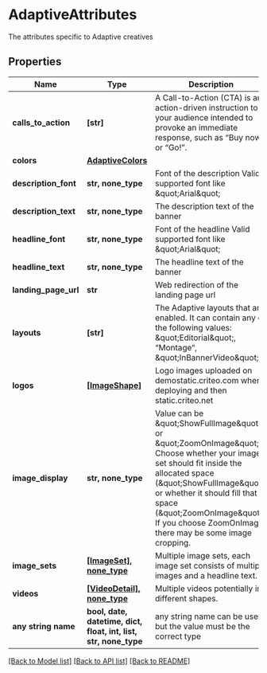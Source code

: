 # AdaptiveAttributes

The attributes specific to Adaptive creatives

## Properties
Name | Type | Description | Notes
------------ | ------------- | ------------- | -------------
**calls_to_action** | **[str]** | A Call-to-Action (CTA) is an action-driven instruction to your audience intended to provoke an immediate  response, such as “Buy now” or “Go!”. | 
**colors** | [**AdaptiveColors**](AdaptiveColors.md) |  | 
**description_font** | **str, none_type** | Font of the description  Valid supported font like \&quot;Arial\&quot; | 
**description_text** | **str, none_type** | The description text of the banner | 
**headline_font** | **str, none_type** | Font of the headline  Valid supported font like \&quot;Arial\&quot; | 
**headline_text** | **str, none_type** | The headline text of the banner | 
**landing_page_url** | **str** | Web redirection of the landing page url | 
**layouts** | **[str]** | The Adaptive layouts that are enabled.  It can contain any of the following values: \&quot;Editorial\&quot;, “Montage“, \&quot;InBannerVideo\&quot;. | 
**logos** | [**[ImageShape]**](ImageShape.md) | Logo images uploaded on demostatic.criteo.com when deploying and then static.criteo.net | 
**image_display** | **str, none_type** | Value can be \&quot;ShowFullImage\&quot; or \&quot;ZoomOnImage\&quot;. Choose whether your image set should fit inside the allocated  space (\&quot;ShowFullImage\&quot;) or whether it should fill that space (\&quot;ZoomOnImage\&quot;). If you choose ZoomOnImage, there may be some  image cropping. | [optional] 
**image_sets** | [**[ImageSet], none_type**](ImageSet.md) | Multiple image sets, each image set consists of multiple images and a headline text. | [optional] 
**videos** | [**[VideoDetail], none_type**](VideoDetail.md) | Multiple videos potentially in different shapes. | [optional] 
**any string name** | **bool, date, datetime, dict, float, int, list, str, none_type** | any string name can be used but the value must be the correct type | [optional]

[[Back to Model list]](../README.md#documentation-for-models) [[Back to API list]](../README.md#documentation-for-api-endpoints) [[Back to README]](../README.md)


